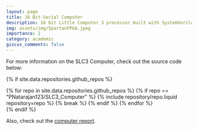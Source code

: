 ```yaml
---
layout: page
title: 16 Bit-Serial Computer
description: 16 bit Little Computer 3 processor built with SystemVerilog
img: assets/img/SpartanFPGA.jpeg
importance: 2
category: academic
giscus_comments: false
---
```


For more information on the SLC3 Computer, check out the source code below:

{% if site.data.repositories.github_repos %}
<div class="repositories d-flex justify-content-center" style="width: 100%;">
  {% for repo in site.data.repositories.github_repos %}
    {% if repo == "PNatarajan123/SLC3_Computer" %}
      {% include repository/repo.liquid repository=repo %}
      {% break %}
    {% endif %}
  {% endfor %}
</div>
{% endif %}


Also, check out the <a href="/assets/pdf/SLC3_Computer_Lab_Report.pdf" target="_blank">computer report</a>.